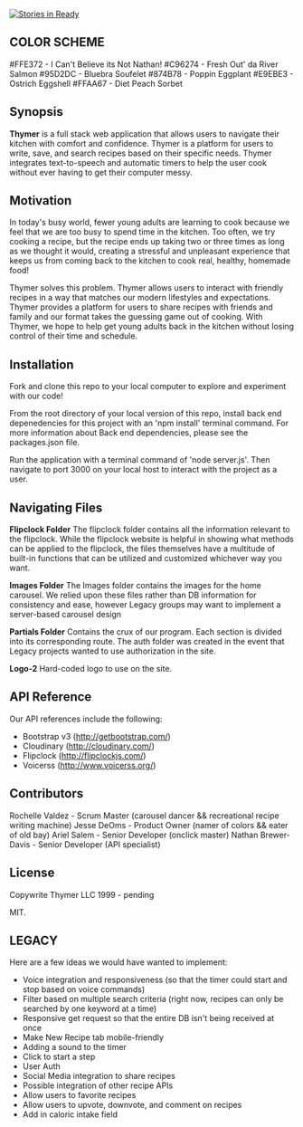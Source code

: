 [![Stories in Ready](https://badge.waffle.io/hydra-reactor/Thymer.png?label=ready&title=Ready)](https://waffle.io/hydra-reactor/Thymer)
## COLOR SCHEME

#FFE372 - I Can't Believe its Not Nathan!
#C96274 - Fresh Out' da River Salmon
#95D2DC - Bluebra Soufelet
#874B78 - Poppin Eggplant
#E9EBE3 - Ostrich Eggshell
#FFAA67 - Diet Peach Sorbet

## Synopsis

**Thymer** is a full stack web application that allows users to navigate their kitchen with comfort and confidence. Thymer is a platform for users to write, save, and search recipes based on their specific needs. Thymer integrates text-to-speech and automatic timers to help the user cook without ever having to get their computer messy.

## Motivation

In today's busy world, fewer young adults are learning to cook because we feel that we are too busy to spend time in the kitchen. Too often, we try cooking a recipe, but the recipe ends up taking two or three times as long as we thought it would, creating a stressful and unpleasant experience that keeps us from coming back to the kitchen to cook real, healthy, homemade food!

Thymer solves this problem. Thymer allows users to interact with friendly recipes in a way that matches our modern lifestyles and expectations. Thymer provides a platform for users to share recipes with friends and family and our format takes the guessing game out of cooking. With Thymer, we hope to help get young adults back in the kitchen without losing control of their time and schedule.

## Installation

Fork and clone this repo to your local computer to explore and experiment with our code!

From the root directory of your local version of this repo, install back end depenedencies for this project with an 'npm install' terminal command. For more information about Back end dependencies, please see the packages.json file.

Run the application with a terminal command of 'node server.js'. Then navigate to port 3000 on your local host to interact with the project as a user.

## Navigating Files

**Flipclock Folder**
The flipclock folder contains all the information relevant to the flipclock. While the flipclock website is helpful in showing what methods can be applied to the flipclock, the files themselves have a multitude of built-in functions that can be utilized and customized whichever way you want.

**Images Folder**
The Images folder contains the images for the home carousel. We relied upon these files rather than DB information for consistency and ease, however Legacy groups may want to implement a server-based carousel design

**Partials Folder**
Contains the crux of our program. Each section is divided into its corresponding route. The auth folder was created in the event that Legacy projects wanted to use authorization in the site.

**Logo-2**
Hard-coded logo to use on the site.

## API Reference

Our API references include the following:

- Bootstrap v3 (http://getbootstrap.com/)
- Cloudinary (http://cloudinary.com/)
- Flipclock (http://flipclockjs.com/)
- Voicerss (http://www.voicerss.org/)

## Contributors

Rochelle Valdez - Scrum Master (carousel dancer && recreational recipe writing machine)
Jesse DeOms - Product Owner (namer of colors && eater of old bay)
Ariel Salem - Senior Developer (onclick master)
Nathan Brewer-Davis - Senior Developer (API specialist)

## License

Copywrite Thymer LLC 1999 - pending

MIT.

## LEGACY
Here are a few ideas we would have wanted to implement:
- Voice integration and responsiveness (so that the timer could start and stop based on voice commands)
- Filter based on multiple search criteria (right now, recipes can only be searched by one keyword at a time)
- Responsive get request so that the entire DB isn't being received at once
- Make New Recipe tab mobile-friendly
- Adding a sound to the timer
- Click to start a step
- User Auth
- Social Media integration to share recipes
- Possible integration of other recipe APIs
- Allow users to favorite recipes
- Allow users to upvote, downvote, and comment on recipes
- Add in caloric intake field